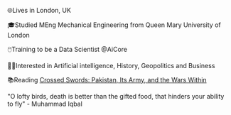 🌐Lives in London, UK

🎓Studied MEng Mechanical Engineering from Queen Mary University of London

🖱️Training to be a Data Scientist @AiCore

🥷🏽Interested in Artificial intelligence, History, Geopolitics and Business

📚Reading [Crossed Swords: Pakistan, Its Army, and the Wars Within ](https://www.goodreads.com/en/book/show/3640913-crossed-swords)

"O lofty birds, death is better than the gifted food, that hinders your ability to fly" - Muhammad Iqbal
